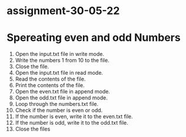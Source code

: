 # assignment-30-05-22
# Spereating even and odd Numbers 
1. Open the input.txt file in write mode.
2. Write the numbers 1 from 10 to the file.
3. Close the file.
4. Open the input.txt file in read mode.
5. Read the contents of the file.
6. Print the contents of the file.
7. Open the even.txt file in append mode.
8. Open the odd.txt file in append mode.
9. Loop through the numbers.txt file.
10. Check if the number is even or odd.
11. If the number is even, write it to the even.txt file.
12. If the number is odd, write it to the odd.txt file.
13. Close the files
